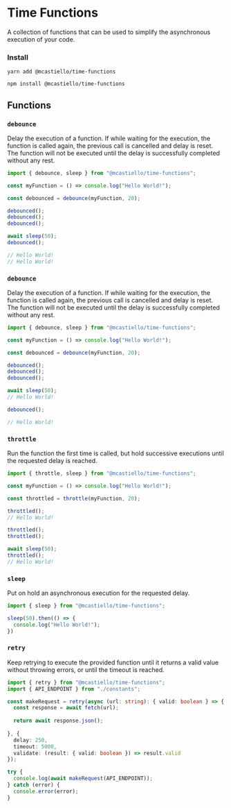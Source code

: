# Time Functions
A collection of functions that can be used to simplify the asynchronous execution of your code.

### Install
`yarn add @mcastiello/time-functions`

`npm install @mcastiello/time-functions`

## Functions

### `debounce`

Delay the execution of a function. If while waiting for the execution,
the function is called again, the previous call is cancelled and
delay is reset. The function will not be executed until the delay
is successfully completed without any rest.

```ts
import { debounce, sleep } from "@mcastiello/time-functions";

const myFunction = () => console.log("Hello World!");

const debounced = debounce(myFunction, 20);

debounced();
debounced();
debounced();

await sleep(50);
debounced();

// Hello World!
// Hello World!
```
### `debounce`

Delay the execution of a function. If while waiting for the execution,
the function is called again, the previous call is cancelled and
delay is reset. The function will not be executed until the delay
is successfully completed without any rest.

```ts
import { debounce, sleep } from "@mcastiello/time-functions";

const myFunction = () => console.log("Hello World!");

const debounced = debounce(myFunction, 20);

debounced();
debounced();
debounced();

await sleep(50);
// Hello World!

debounced();

// Hello World!
```

### `throttle`

Run the function the first time is called, but hold successive
executions until the requested delay is reached.

```ts
import { throttle, sleep } from "@mcastiello/time-functions";

const myFunction = () => console.log("Hello World!");

const throttled = throttle(myFunction, 20);

throttled();
// Hello World!

throttled();
throttled();

await sleep(50);
throttled();
// Hello World!
```

### `sleep`

Put on hold an asynchronous execution for the requested delay.

```ts
import { sleep } from "@mcastiello/time-functions";

sleep(50).then(() => {
  console.log("Hello World!");
})
```

### `retry`

Keep retrying to execute the provided function until it returns
a valid value without throwing errors, or until the timeout is reached.

```ts
import { retry } from "@mcastiello/time-functions";
import { API_ENDPOINT } from "./constants";

const makeRequest = retry(async (url: string): { valid: boolean } => {
  const response = await fetch(url);
  
  return await response.json();
  
}, {
  delay: 250,
  timeout: 5000,
  validate: (result: { valid: boolean }) => result.valid
});

try {
  console.log(await makeRequest(API_ENDPOINT));
} catch (error) {
  console.error(error);
}
```
